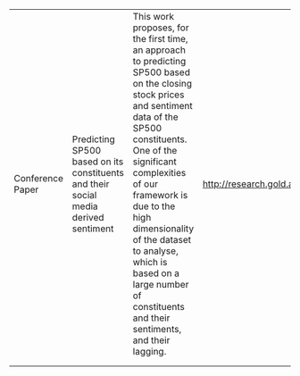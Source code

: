 

|   |   |   |   |   |   |   |
|---|---|---|---|---|---|---|
| Conference Paper  | Predicting SP500 based on its constituents and their social media derived sentiment  |  This work proposes, for the first time, an approach to predicting SP500 based on the closing stock prices and sentiment data of the SP500 constituents. One of the significant complexities of our framework is due to the high dimensionality of the dataset to analyse, which is based on a large number of constituents and their sentiments, and their lagging. | http://research.gold.ac.uk/26368/  |   |    | "May-2019" | EN |
|   |   |   |   |   |   |   |
|   |   |   |   |   |   |   |